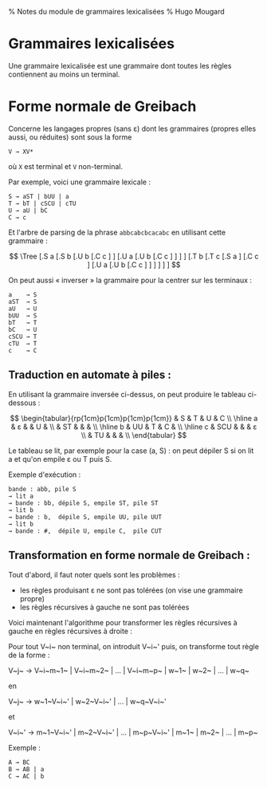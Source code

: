 % Notes du module de grammaires lexicalisées
% Hugo Mougard
 
Grammaires lexicalisées
=======================

Une grammaire lexicalisée est une grammaire dont toutes les règles
contiennent au moins un terminal.


Forme normale de Greibach
=========================

Concerne les langages propres (sans ε) dont les grammaires (propres
elles aussi, ou réduites) sont sous la forme

    V → XV*

où `X` est terminal et `V` non-terminal.

Par exemple, voici une grammaire lexicale :

    S → aST | bUU | a
    T → bT | cSCU | cTU
    U → aU | bC
    C → c

Et l'arbre de parsing de la phrase `abbcabcbcacabc` en utilisant cette
grammaire :
 
$$
\Tree
[.S a
    [.S b
        [.U b [.C c ] ]
        [.U a [.U b [.C c ] ] ]
    ]
    [.T b
        [.T c
            [.S a ]
            [.C c ]
            [.U a [.U b [.C c ] ] ]
        ]
    ]
]
$$

On peut aussi « inverser » la grammaire pour la centrer sur les
terminaux :

    a    → S
    aST  → S
    aU   → U
    bUU  → S
    bT   → T
    bC   → U
    cSCU → T
    cTU  → T
    c    → C

Traduction en automate à piles :
--------------------------------

En utilisant la grammaire inversée ci-dessus, on peut produire le
tableau ci-dessous :

$$
\begin{tabular}{rp{1cm}p{1cm}p{1cm}p{1cm}}
  & S   & T & U & C \\ \hline
a & ε   &   & U &   \\
  & ST  &   &   &   \\ \hline
b & UU  & T & C &   \\ \hline
c & SCU &   &   & ε \\
  & TU  &   &   &   \\
\end{tabular}
$$

Le tableau se lit, par exemple pour la case (a, S) : on peut dépiler S
si on lit a et qu'on empile ε ou T puis S.

Exemple d'exécution :

    bande : abb, pile S
    → lit a
    → bande : bb, dépile S, empile ST, pile ST
    → lit b
    → bande : b,  dépile S, empile UU, pile UUT
    → lit b
    → bande : #,  dépile U, empile C,  pile CUT

Transformation en forme normale de Greibach :
---------------------------------------------

Tout d'abord, il faut noter quels sont les problèmes :

- les règles produisant ε ne sont pas tolérées (on vise une grammaire
propre)
- les règles récursives à gauche ne sont pas tolérées

Voici maintenant l'algorithme pour transformer les règles récursives à
gauche en règles récursives à droite :

Pour tout V~i~ non terminal, on introduit V~i~' puis, on transforme
tout règle de la forme :

V~j~ → V~i~m~1~ | V~i~m~2~ | ... | V~i~m~p~ | w~1~ | w~2~ | ... | w~q~

en

V~j~ → w~1~V~i~' | w~2~V~i~' | ... | w~q~V~i~'

et

V~i~' → m~1~V~i~' | m~2~V~i~' | ... | m~p~V~i~' | m~1~ | m~2~ | ... | m~p~

Exemple :

    A → BC
    B → AB | a
    C → AC | b
